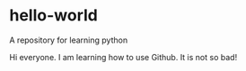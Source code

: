 # hello-world
A repository for learning python

Hi everyone. I am learning how to use Github. It is not so bad!
